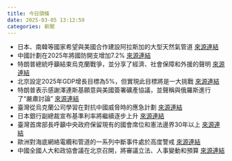 ```yaml
---
title: 今日頭條
date: 2025-03-05 13:12:59
categories: 新聞            
---
```

- 日本、南韓等國家希望與美國合作建設阿拉斯加的大型天然氣管道 [來源連結](https://www.japantimes.co.jp/news/2025/03/05/asia-pacific/politics/trump-japan-south-korea-alaska-pipeline/)
- 中國計劃在2025年將國防開支增加7.2% [來源連結](https://www.japantimes.co.jp/news/2025/03/05/asia-pacific/politics/china-defense-budget-2025/)
- 特朗普總統呼籲結束烏克蘭戰爭，並分享了經濟、社會保障和外援的聲明 [來源連結](https://www.theguardian.com/us-news/2025/mar/04/trump-congress-speech-key-takeaways)
- 北京設定2025年GDP增長目標為5%，但實現此目標將是一大挑戰 [來源連結](https://asiatimes.com/2025/03/chinas-5-target-ambitious-but-likely-out-of-reach/)
- 特朗普表示感謝澤連斯基願意與美國簽署礦產協議，並聲稱與俄羅斯進行了“嚴肅討論” [來源連結](https://www.theguardian.com/us-news/2025/mar/05/trump-praises-letter-from-ukraines-zelenskyy-backing-talks-to-bring-lasting-peace-closer)
- 臺灣從烏克蘭公司學習在對抗中國威脅時的應急計劃 [來源連結](https://www.japantimes.co.jp/news/2025/03/05/asia-pacific/taiwan-companies-ukraine-china/)
- 日本銀行副總裁宣布基準利率將繼續逐步上升 [來源連結](https://www.japantimes.co.jp/business/2025/03/05/economy/boj-deputy-governor-rate-hike/)
- 臺灣首席部長呼籲中央政府保留現有的國會席位和憲法邊界30年以上 [來源連結](https://www.thehindu.com/news/national/tamil-nadu/delimitation-row-tamil-nadu-cm-stalin-chairs-all-party-meeting/article69292978.ece)
- 歐洲對海底網絡電纜和管道的一系列中斷事件處於高度警戒 [來源連結](https://www.theguardian.com/world/ng-interactive/2025/mar/05/shadow-fleets-subaquatic-sabotage-europe-undersea-internet-cables-under-attack)
- 中國全國人大和政協會議在北京召開，將審議立法、人事變動和預算 [來源連結](https://www.theguardian.com/world/2025/mar/05/china-two-sessions-meeting-npc-cppcc-political-gathering-beijing)



